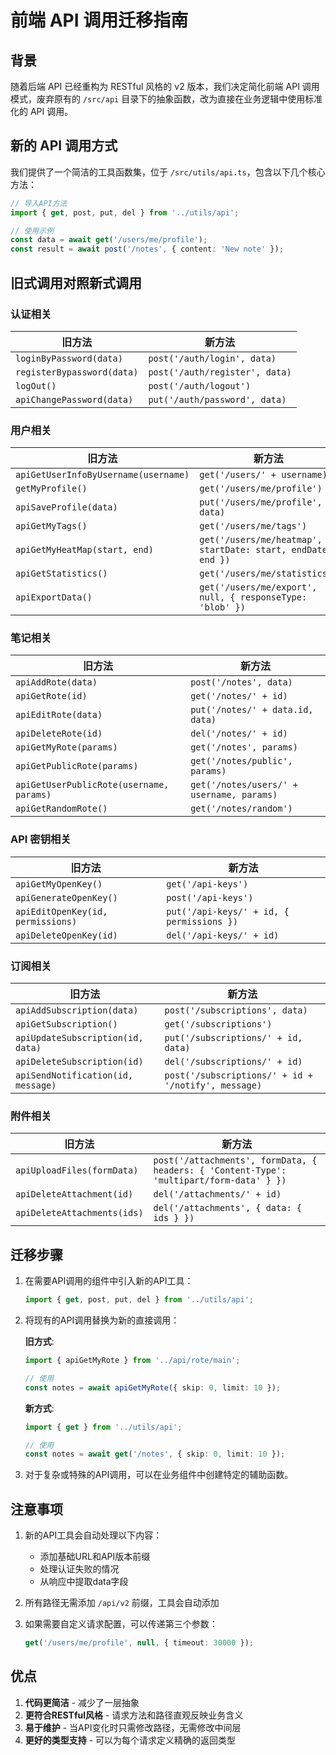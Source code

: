 # 前端 API 调用迁移指南

## 背景

随着后端 API 已经重构为 RESTful 风格的 v2 版本，我们决定简化前端 API 调用模式，废弃原有的 `/src/api` 目录下的抽象函数，改为直接在业务逻辑中使用标准化的 API 调用。

## 新的 API 调用方式

我们提供了一个简洁的工具函数集，位于 `/src/utils/api.ts`，包含以下几个核心方法：

```typescript
// 导入API方法
import { get, post, put, del } from '../utils/api';

// 使用示例
const data = await get('/users/me/profile');
const result = await post('/notes', { content: 'New note' });
```

## 旧式调用对照新式调用

### 认证相关

| 旧方法                     | 新方法                         |
| -------------------------- | ------------------------------ |
| `loginByPassword(data)`    | `post('/auth/login', data)`    |
| `registerBypassword(data)` | `post('/auth/register', data)` |
| `logOut()`                 | `post('/auth/logout')`         |
| `apiChangePassword(data)`  | `put('/auth/password', data)`  |

### 用户相关

| 旧方法                               | 新方法                                                         |
| ------------------------------------ | -------------------------------------------------------------- |
| `apiGetUserInfoByUsername(username)` | `get('/users/' + username)`                                    |
| `getMyProfile()`                     | `get('/users/me/profile')`                                     |
| `apiSaveProfile(data)`               | `put('/users/me/profile', data)`                               |
| `apiGetMyTags()`                     | `get('/users/me/tags')`                                        |
| `apiGetMyHeatMap(start, end)`        | `get('/users/me/heatmap', { startDate: start, endDate: end })` |
| `apiGetStatistics()`                 | `get('/users/me/statistics')`                                  |
| `apiExportData()`                    | `get('/users/me/export', null, { responseType: 'blob' })`      |

### 笔记相关

| 旧方法                                   | 新方法                                    |
| ---------------------------------------- | ----------------------------------------- |
| `apiAddRote(data)`                       | `post('/notes', data)`                    |
| `apiGetRote(id)`                         | `get('/notes/' + id)`                     |
| `apiEditRote(data)`                      | `put('/notes/' + data.id, data)`          |
| `apiDeleteRote(id)`                      | `del('/notes/' + id)`                     |
| `apiGetMyRote(params)`                   | `get('/notes', params)`                   |
| `apiGetPublicRote(params)`               | `get('/notes/public', params)`            |
| `apiGetUserPublicRote(username, params)` | `get('/notes/users/' + username, params)` |
| `apiGetRandomRote()`                     | `get('/notes/random')`                    |

### API 密钥相关

| 旧方法                            | 新方法                                    |
| --------------------------------- | ----------------------------------------- |
| `apiGetMyOpenKey()`               | `get('/api-keys')`                        |
| `apiGenerateOpenKey()`            | `post('/api-keys')`                       |
| `apiEditOpenKey(id, permissions)` | `put('/api-keys/' + id, { permissions })` |
| `apiDeleteOpenKey(id)`            | `del('/api-keys/' + id)`                  |

### 订阅相关

| 旧方法                             | 新方法                                              |
| ---------------------------------- | --------------------------------------------------- |
| `apiAddSubscription(data)`         | `post('/subscriptions', data)`                      |
| `apiGetSubscription()`             | `get('/subscriptions')`                             |
| `apiUpdateSubscription(id, data)`  | `put('/subscriptions/' + id, data)`                 |
| `apiDeleteSubscription(id)`        | `del('/subscriptions/' + id)`                       |
| `apiSendNotification(id, message)` | `post('/subscriptions/' + id + '/notify', message)` |

### 附件相关

| 旧方法                      | 新方法                                                                                   |
| --------------------------- | ---------------------------------------------------------------------------------------- |
| `apiUploadFiles(formData)`  | `post('/attachments', formData, { headers: { 'Content-Type': 'multipart/form-data' } })` |
| `apiDeleteAttachment(id)`   | `del('/attachments/' + id)`                                                              |
| `apiDeleteAttachments(ids)` | `del('/attachments', { data: { ids } })`                                                 |

## 迁移步骤

1. 在需要API调用的组件中引入新的API工具：

   ```typescript
   import { get, post, put, del } from '../utils/api';
   ```

2. 将现有的API调用替换为新的直接调用：

   **旧方式**:

   ```typescript
   import { apiGetMyRote } from '../api/rote/main';

   // 使用
   const notes = await apiGetMyRote({ skip: 0, limit: 10 });
   ```

   **新方式**:

   ```typescript
   import { get } from '../utils/api';

   // 使用
   const notes = await get('/notes', { skip: 0, limit: 10 });
   ```

3. 对于复杂或特殊的API调用，可以在业务组件中创建特定的辅助函数。

## 注意事项

1. 新的API工具会自动处理以下内容：

   - 添加基础URL和API版本前缀
   - 处理认证失败的情况
   - 从响应中提取data字段

2. 所有路径无需添加 `/api/v2` 前缀，工具会自动添加

3. 如果需要自定义请求配置，可以传递第三个参数：
   ```typescript
   get('/users/me/profile', null, { timeout: 30000 });
   ```

## 优点

1. **代码更简洁** - 减少了一层抽象
2. **更符合RESTful风格** - 请求方法和路径直观反映业务含义
3. **易于维护** - 当API变化时只需修改路径，无需修改中间层
4. **更好的类型支持** - 可以为每个请求定义精确的返回类型
